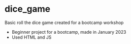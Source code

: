 # dice_game
Basic roll the dice game created for a bootcamp workshop

- Beginner project for a bootcamp, made in January 2023
- Used HTML and JS
